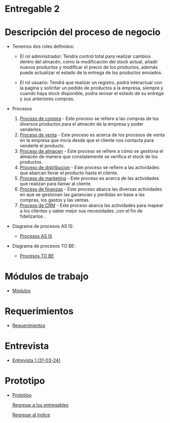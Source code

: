 # Entregable 2
# Descripción del proceso de negocio
  - Tenemos dos roles definidos:

      - El rol administrador: Tendra control total para realizar cambios dentro del almacén, como la modificación del stock actual, añadir nuevos productos y modificar el precio de los productos, además puede actualizar el estado de la entrega de los productos enviados.

      - El rol usuario: Tendrá que realizar un registro, podrá interactuar con la pagina y solicitar un pedido de productos a la empresa, siempre y cuando haya stock disponible, podra revisar el estado de su entrega y sus anteriores compras.
  - Procesos
      1. [Proceso de compra](ProcesoCompra.md)
        - Este proceso se refiere a las compras de los diversos productos para el almacén de la empresa y poder venderlos.
      2. [Proceso de venta](ProcesoVentaASIS.md)
        - Este proceso es acerca de los procesos de venta en la empresa que inicia desde que el cliente nos contacta para venderle el producto.
      3. [Proceso de almacen](ProcesoAlmacen.md)
        - Este proceso se refiere a cómo se gestiona el almacén de manera que constatemente se verifica el stock de los productos.
      4. [Proceso de distribucion](ProcesoDistribucion.md)
        - Este proceso se refiere a las actividades que abarcan llevar el producto hasta el cliente.
      5. [Proceso de marketing](ProcesoMarketing.md)
        - Este proceso es acerca de las actividades que realizan para llamar al cliente.
      6. [Proceso de finanzas](ProcesoFinanzas.md)
        - Este proceso abarca las diversas actividades en que se gestionan las ganancias y perdidas en base a las compras, los gastos y las ventas.
      7. [Proceso de CRM](ProcesoCRM.md)
        - Este proceso abarca las actividades para mapear a los clientes y saber mejor sus necesidades ,con el fin de fidelizarlos .
    
  - Diagrama de procesos AS IS:

      - [Procesos AS IS](ProcesosASIS/ProcesosASIS.md)
        
  - Diagrama de procesos TO BE:

      - [Procesos TO BE](ProcesosTOBE/ProcesosTOBE.md)

# Módulos de trabajo
- [Módulos](Modulos.md)

# Requerimientos
- [Requerimientos](https://github.com/QuispeCesar/DBD-24-1-GRUPO-4/blob/main/04.Entregables/Entregable2/Requerimientos.md)

# Entrevista

- [Entrevista 1 (31-03-24)](../../03.Entrevista/Entrevista1/entrevista1.md)

# Prototipo 
- [Prototipo](https://www.figma.com/file/JaEtbwPTFhxpp8rVLio8Lc/Proyecto-Migni-Store?type=design&node-id=0%3A1&mode=design&t=M3kXqJ2GalOimxfl-1)

  [Regresar a los entregables](../../04.Entregables/entregables.md)

  [Regresar al índice](../../README.md)
